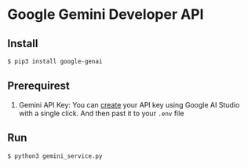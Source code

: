 # Google Gemini Developer API

## Install

```bash
$ pip3 install google-genai
```

## Prerequirest

1. Gemini API Key: You can [create](https://aistudio.google.com/app/apikey) your API key using Google AI Studio with a single click. And then past it to your `.env` file


## Run

```bash
$ python3 gemini_service.py
```
